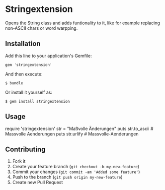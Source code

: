 # Stringextension

Opens the String class and adds funtionality to it, like
for example replacing non-ASCII chars or word warpping.

## Installation

Add this line to your application's Gemfile:

    gem 'stringextension'

And then execute:

    $ bundle

Or install it yourself as:

    $ gem install stringextension

## Usage

  require 'stringextension'
  str = "Maßvolle Änderungen"
  puts str.to_ascii  # Massvolle Aenderungen
  puts str.urlify    # Massvolle-Aenderungen

## Contributing

1. Fork it
2. Create your feature branch (`git checkout -b my-new-feature`)
3. Commit your changes (`git commit -am 'Added some feature'`)
4. Push to the branch (`git push origin my-new-feature`)
5. Create new Pull Request
